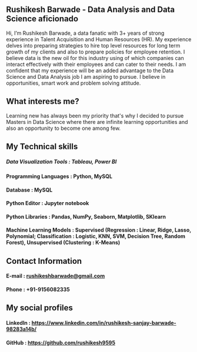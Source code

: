 ## Rushikesh Barwade - Data Analysis and Data Science aficionado

Hi, I’m Rushikesh Barwade, a data fanatic with 3+ years of strong experience in Talent Acquisition and Human Resources (HR). My experience delves into preparing strategies to hire top level resources for long term growth of my clients and also to prepare policies for employee retention. I believe data is the new oil for this industry using of which companies can interact effectively with their employees and can cater to their needs. I am confident that my experience will be an added advantage to the Data Science and Data Analysis job I am aspiring to pursue. I believe in opportunities, smart work and problem solving attitude.

## What interests me?

Learning new has always been my priority that's why I decided to pursue Masters in Data Science where there are infinite learning opportunities and also an opportunity to become one among few.

## My Technical skills

##### Data Visualization Tools : Tableau, Power BI
#### Programming Languages :    Python, MySQL
#### Database :                 MySQL
#### Python Editor :            Jupyter notebook
#### Python Libraries :         Pandas, NumPy, Seaborn, Matplotlib, SKlearn   
#### Machine Learning Models :  Supervised (Regression : Linear, Ridge, Lasso, Polynomial; Classification : Logistic, KNN, SVM, Decision Tree, Random Forest), Unsupervised (Clustering : K-Means)

## Contact Information

#### E-mail  : rushikeshbarwade@gmail.com
#### Phone :   +91-9156082335

## My social profiles

#### LinkedIn : https://www.linkedin.com/in/rushikesh-sanjay-barwade-98283a14b/
#### GitHub :   https://github.com/rushikesh9595
